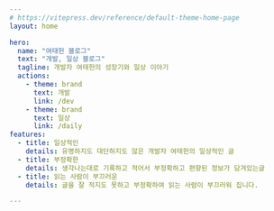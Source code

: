 ```yaml
---
# https://vitepress.dev/reference/default-theme-home-page
layout: home

hero:
  name: "여태헌 블로그"
  text: "개발, 일상 블로그"
  tagline: 개발자 여태헌의 성장기와 일상 이야기
  actions:
    - theme: brand
      text: 개발
      link: /dev
    - theme: brand
      text: 일상
      link: /daily
features:
  - title: 일상적인
    details: 유명하지도 대단하지도 않은 개발자 여태헌의 일상적인 글
  - title: 부정확한
    details: 생각나는대로 기록하고 적어서 부정확하고 편향된 정보가 담겨있는글
  - title: 읽는 사람이 부끄러운
    details: 글을 잘 적지도 못하고 부정확하여 읽는 사람이 부끄러워 집니다.

---
```


